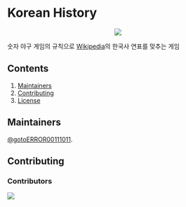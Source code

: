<!--
- Title
- Banner
- Badges
- Short Description
- Long Description
- Table of Contents
- Security
- Background
- Install
- Usage
- Extra Sections
- API
- Maintainers
- Thanks
- Contributing
- License
-->

<!--Title-->

# Korean History

<!-- Banner-->
<!--
<div align="center">
  <img src="images/banner.png">
</div>
-->
<div align="center">
  <a href='https://www.youtube.com/watch?v=q87IyWmaK8g'><img src="http://img.youtube.com/vi/q87IyWmaK8g/0.jpg"></a>
</div>

<!-- Badges-->
<!--
[![Python](https://img.shields.io/pypi/pyversions/tensorflow.svg?style=plastic)](https://badge.fury.io/py/tensorflow)
-->

<!-- Short or Long Description-->

숫자 야구 게임의 규칙으로 [Wikipedia](https://ko.wikipedia.org/wiki/%ED%95%9C%EA%B5%AD%EC%82%AC_%EC%97%B0%ED%91%9C)의 한국사 연표를 맞추는 게임

<!-- Table of Contents-->

## Contents

1. [Maintainers](#maintainers)
1. [Contributing](#contributing)
1. [License](#license)

<!-- Security-->

<!-- Background-->

<!-- Install-->

<!-- Usage-->

<!-- Extra Sections-->

<!-- API-->

<!-- Maintainers-->

## Maintainers

[@gotoERROR00111011](https://github.com/gotoERROR00111011).

<!-- Thanks-->

<!-- Contributing-->

## Contributing

### Contributors

<img src="https://avatars.githubusercontent.com/u/20670685?s=60&v=4" />

<!-- License-->

